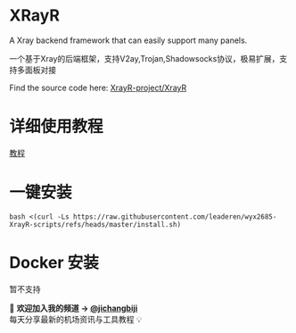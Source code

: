 # XRayR
A Xray backend framework that can easily support many panels.

一个基于Xray的后端框架，支持V2ay,Trojan,Shadowsocks协议，极易扩展，支持多面板对接

Find the source code here: [XrayR-project/XrayR](https://github.com/XrayR-project/XrayR)

# 详细使用教程

[教程](https://xrayr-project.github.io/XrayR-doc/)

# 一键安装

```
bash <(curl -Ls https://raw.githubusercontent.com/leaderen/wyx2685-XrayR-scripts/refs/heads/master/install.sh)
```
# Docker 安装

暂不支持

🌈 **欢迎加入我的频道 → [@jichangbiji](https://t.me/jichangbiji)**  
每天分享最新的机场资讯与工具教程 💡
